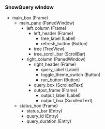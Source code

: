 ### SnowQuery window

- main_box (Frame)
    - main_pane (PanedWindow)
        - left_column (Frame)
            - left_header (Frame)
                - tree_label (Label)
                - refresh_button (Button)
            - tree (TreeView)
            - tree_scroll_bar (ScrollBar)
        - right_column (PanedWindow)
            - right_header (Frame)
                - query_label (Label)
                - toggle_theme_switch (Button)
                - run_button (Button)
            - query_box (ScrolledText)
            - output_frame (Frame)
                - output_label (Label)
                - output_box (ScrolledText)
    - status_box (Frame)
        - status_bar (Entry)
        - query_id (Entry)
        - query_duration (Entry)
